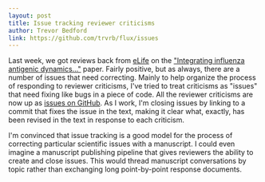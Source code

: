 ```yaml
---
layout: post
title: Issue tracking reviewer criticisms
author: Trevor Bedford
link: https://github.com/trvrb/flux/issues
---
```


Last week, we got reviews back from [eLife](http://elife.elifesciences.org/) on the ["Integrating influenza antigenic dynamics..."](/blog/influenza-antigenic-dynamics/) paper.  Fairly positive, but as always, there are a number of issues that need correcting.  Mainly to help organize the process of responding to reviewer criticisms, I've tried to treat criticisms as "issues" that need fixing like bugs in a piece of code.  All the reviewer criticisms are now up as [issues on GitHub](https://github.com/trvrb/flux/issues).  As I work, I'm closing issues by linking to a commit that fixes the issue in the text, making it clear what, exactly, has been revised in the text in response to each criticism.

I'm convinced that issue tracking is a good model for the process of correcting particular scientific issues with a manuscript.  I could even imagine a manuscript publishing pipeline that gives reviewers the ability to create and close issues.  This would thread manuscript conversations by topic rather than exchanging long point-by-point response documents.

